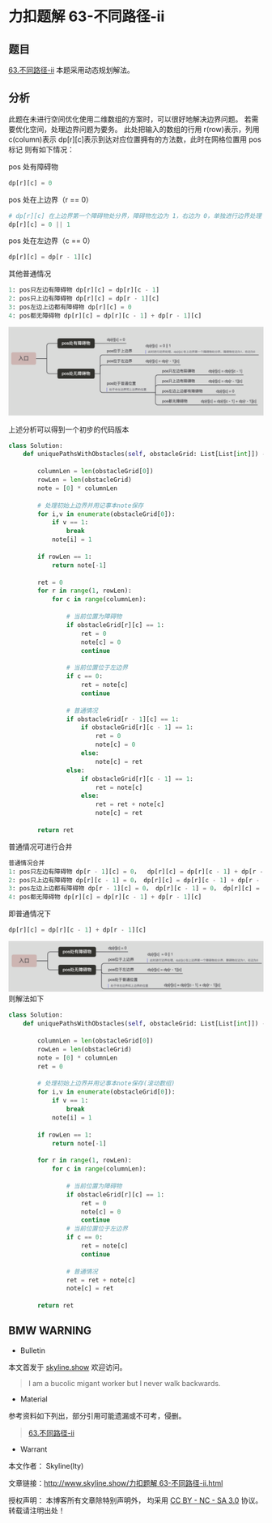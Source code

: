 # 力扣题解 63-不同路径-ii

## 题目

[63.不同路径-ii](https://leetcode.cn/problems/unique-paths-ii/)
本题采用动态规划解法。

## 分析

此题在未进行空间优化使用二维数组的方案时，可以很好地解决边界问题。
若需要优化空间，处理边界问题为要务。
此处把输入的数组的行用 r(row)表示，列用 c(column)表示
dp[r][c]表示到达对应位置拥有的方法数，此时在网格位置用 pos 标记
则有如下情况：

pos 处有障碍物

```py
dp[r][c] = 0
```

pos 处在上边界（r == 0）

```py
# dp[r][c] 在上边界第一个障碍物处分界，障碍物左边为 1，右边为 0，单独进行边界处理
dp[r][c] = 0 || 1
```

pos 处在左边界（c == 0）

```py
dp[r][c] = dp[r - 1][c]
```

其他普通情况

```py
1: pos只左边有障碍物 dp[r][c] = dp[r][c - 1]
2: pos只上边有障碍物 dp[r][c] = dp[r - 1][c]
3: pos左边上边都有障碍物 dp[r][c] = 0
4: pos都无障碍物 dp[r][c] = dp[r][c - 1] + dp[r - 1][c]
```

![力扣题解63-不同路径-ii20220713165512](https://raw.githubusercontent.com/skylinety/blog-pics/master/imgs/%E5%8A%9B%E6%89%A3%E9%A2%98%E8%A7%A363-%E4%B8%8D%E5%90%8C%E8%B7%AF%E5%BE%84-ii20220713165512.png)

上述分析可以得到一个初步的代码版本

```py
class Solution:
    def uniquePathsWithObstacles(self, obstacleGrid: List[List[int]]) -> int:

        columnLen = len(obstacleGrid[0])
        rowLen = len(obstacleGrid)
        note = [0] * columnLen

        # 处理初始上边界并用记事本note保存
        for i,v in enumerate(obstacleGrid[0]):
            if v == 1:
                break
            note[i] = 1

        if rowLen == 1:
            return note[-1]

        ret = 0
        for r in range(1, rowLen):
            for c in range(columnLen):

                # 当前位置为障碍物
                if obstacleGrid[r][c] == 1:
                    ret = 0
                    note[c] = 0
                    continue

                # 当前位置位于左边界
                if c == 0:
                    ret = note[c]
                    continue

                # 普通情况
                if obstacleGrid[r - 1][c] == 1:
                    if obstacleGrid[r][c - 1] == 1:
                        ret = 0
                        note[c] = 0
                    else:
                        note[c] = ret
                else:
                    if obstacleGrid[r][c - 1] == 1:
                        ret = note[c]
                    else:
                        ret = ret + note[c]
                        note[c] = ret

        return ret
```

普通情况可进行合并

```py
普通情况合并
1: pos只左边有障碍物 dp[r - 1][c] = 0，  dp[r][c] = dp[r][c - 1] + dp[r - 1][c]
2: pos只上边有障碍物 dp[r][c - 1] = 0， dp[r][c] = dp[r][c - 1] + dp[r - 1][c]
3: pos左边上边都有障碍物 dp[r - 1][c] = 0， dp[r][c - 1] = 0， dp[r][c] = dp[r][c - 1] + dp[r - 1][c]
4: pos都无障碍物 dp[r][c] = dp[r][c - 1] + dp[r - 1][c]
```

即普通情况下

```py
dp[r][c] = dp[r][c - 1] + dp[r - 1][c]
```

![力扣题解63-不同路径-ii20220713173148](https://raw.githubusercontent.com/skylinety/blog-pics/master/imgs/%E5%8A%9B%E6%89%A3%E9%A2%98%E8%A7%A363-%E4%B8%8D%E5%90%8C%E8%B7%AF%E5%BE%84-ii20220713173148.png)
则解法如下

```py
class Solution:
    def uniquePathsWithObstacles(self, obstacleGrid: List[List[int]]) -> int:

        columnLen = len(obstacleGrid[0])
        rowLen = len(obstacleGrid)
        note = [0] * columnLen
        ret = 0

        # 处理初始上边界并用记事本note保存(滚动数组)
        for i,v in enumerate(obstacleGrid[0]):
            if v == 1:
                break
            note[i] = 1

        if rowLen == 1:
            return note[-1]

        for r in range(1, rowLen):
            for c in range(columnLen):

                # 当前位置为障碍物
                if obstacleGrid[r][c] == 1:
                    ret = 0
                    note[c] = 0
                    continue
                # 当前位置位于左边界
                if c == 0:
                    ret = note[c]
                    continue

                # 普通情况
                ret = ret + note[c]
                note[c] = ret

        return ret
```

## BMW WARNING

- Bulletin

本文首发于 [skyline.show](http://www.skyline.show) 欢迎访问。

> I am a bucolic migant worker but I never walk backwards.

- Material

参考资料如下列出，部分引用可能遗漏或不可考，侵删。

> [63.不同路径-ii](https://leetcode.cn/problems/unique-paths-ii/)

- Warrant

本文作者： Skyline(lty)

文章链接：[http://www.skyline.show/力扣题解 63-不同路径-ii.html](http://www.skyline.show/力扣题解63-不同路径-ii.html)

授权声明： 本博客所有文章除特别声明外， 均采用 [CC BY - NC - SA 3.0](https://creativecommons.org/licenses/by-nc-sa/3.0/deed.zh) 协议。 转载请注明出处！
